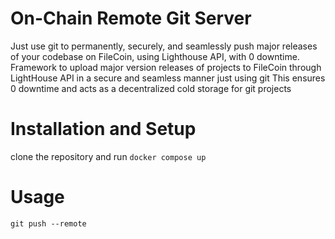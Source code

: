 # On-Chain Remote Git Server
Just use git to permanently, securely, and seamlessly push major releases of your codebase on FileCoin, using Lighthouse API, with 0 downtime.
Framework to upload major version releases of projects to FileCoin through LightHouse API in a secure and seamless manner just using git
This ensures 0 downtime and acts as a decentralized cold storage for git projects

# Installation and Setup
clone the repository and run
`docker compose up`

# Usage
`git push --remote ` 
